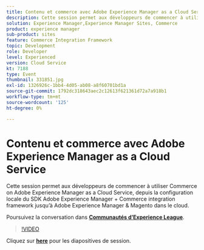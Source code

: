 ```yaml
---
title: Contenu et commerce avec Adobe Experience Manager as a Cloud Service
description: Cette session permet aux développeurs de commencer à utiliser Commerce on Adobe Experience Manager as a Cloud Service, depuis la configuration locale du SDK Adobe Experience Manager + Commerce integration framework jusqu’à Adobe Experience Manager & Magento dans le cloud. Cette session a été diffusée dans le cadre d’un événement de contenu Adobe Developers Live.
solution: Experience Manager,Experience Manager Sites, Commerce
product: experience manager
sub-product: sites
feature: Commerce Integration Framework
topic: Development
role: Developer
level: Experienced
version: Cloud Service
kt: 7188
type: Event
thumbnail: 331851.jpg
exl-id: 1326926c-1bb4-4d05-ab08-a8f60701bd1a
source-git-commit: 1792dc318643aec2c12613f621361d72a7a918b1
workflow-type: tm+mt
source-wordcount: '125'
ht-degree: 0%

---
```


# Contenu et commerce avec Adobe Experience Manager as a Cloud Service

Cette session permet aux développeurs de commencer à utiliser Commerce on Adobe Experience Manager as a Cloud Service, depuis la configuration locale du SDK Adobe Experience Manager + Commerce integration framework jusqu’à Adobe Experience Manager &amp; Magento dans le cloud.

Poursuivez la conversation dans **[Communautés d’Experience League](https://adobe.ly/36Yd3v6)**.

>[!VIDEO](https://video.tv.adobe.com/v/331851/?quality=12&learn=on&hidetitle=true)

Cliquez sur **[here](/help/adobe-developers-live/assets/content-commerce.pdf)** pour les diapositives de session.
